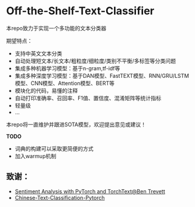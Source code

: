 # Off-the-Shelf-Text-Classifier

本repo致力于实现一个多功能的文本分类器

期望特点：
- 支持中英文文本分类
- 自动处理短文本/长文本/粗粒度/细粒度/类别不平衡/多标签等分类问题
- 集成多种机器学习模型：基于n-gram,tf-idf等
- 集成多种深度学习模型：基于DAN模型、FastTEXT模型、RNN/GRU/LSTM模型、CNN模型、Attention模型、BERT等
- 模块化的代码，易懂的注释
- 自动打印准确率、召回率、F1值、置信度、混淆矩阵等统计指标
- 轻量级
- ...

本repo将一直维护并跟进SOTA模型，欢迎提出意见或建议！

**TODO**
- 词典的构建可以采取更简便的方式
- 加入warmup机制


## 致谢：
- [Sentiment Analysis with PyTorch and TorchText@Ben Trevett](https://github.com/bentrevett/pytorch-sentiment-analysis)
- [Chinese-Text-Classification-Pytorch](https://github.com/649453932/Chinese-Text-Classification-Pytorch)
